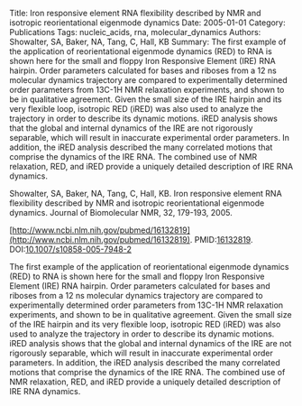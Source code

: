 Title: Iron responsive element RNA flexibility described by NMR and isotropic reorientational eigenmode dynamics
Date: 2005-01-01
Category: Publications
Tags: nucleic_acids, rna, molecular_dynamics
Authors: Showalter, SA, Baker, NA, Tang, C, Hall, KB
Summary: The first example of the application of reorientational eigenmode dynamics (RED) to RNA is shown here for the small and floppy Iron Responsive Element (IRE) RNA hairpin. Order parameters calculated for bases and riboses from a 12 ns molecular dynamics trajectory are compared to experimentally determined order parameters from 13C-1H NMR relaxation experiments, and shown to be in qualitative agreement. Given the small size of the IRE hairpin and its very flexible loop, isotropic RED (iRED) was also used to analyze the trajectory in order to describe its dynamic motions. iRED analysis shows that the global and internal dynamics of the IRE are not rigorously separable, which will result in inaccurate experimental order parameters. In addition, the iRED analysis described the many correlated motions that comprise the dynamics of the IRE RNA. The combined use of NMR relaxation, RED, and iRED provide a uniquely detailed description of IRE RNA dynamics.

Showalter, SA, Baker, NA, Tang, C, Hall, KB. Iron responsive element RNA flexibility described by NMR and isotropic reorientational eigenmode dynamics. Journal of Biomolecular NMR, 32, 179-193, 2005. 

[http://www.ncbi.nlm.nih.gov/pubmed/16132819](http://www.ncbi.nlm.nih.gov/pubmed/16132819). PMID:[16132819](http://www.ncbi.nlm.nih.gov/pubmed/16132819). DOI:[10.1007/s10858-005-7948-2](http://dx.doi.org/10.1007/s10858-005-7948-2)

The first example of the application of reorientational eigenmode dynamics (RED) to RNA is shown here for the small and floppy Iron Responsive Element (IRE) RNA hairpin. Order parameters calculated for bases and riboses from a 12 ns molecular dynamics trajectory are compared to experimentally determined order parameters from 13C-1H NMR relaxation experiments, and shown to be in qualitative agreement. Given the small size of the IRE hairpin and its very flexible loop, isotropic RED (iRED) was also used to analyze the trajectory in order to describe its dynamic motions. iRED analysis shows that the global and internal dynamics of the IRE are not rigorously separable, which will result in inaccurate experimental order parameters. In addition, the iRED analysis described the many correlated motions that comprise the dynamics of the IRE RNA. The combined use of NMR relaxation, RED, and iRED provide a uniquely detailed description of IRE RNA dynamics.
